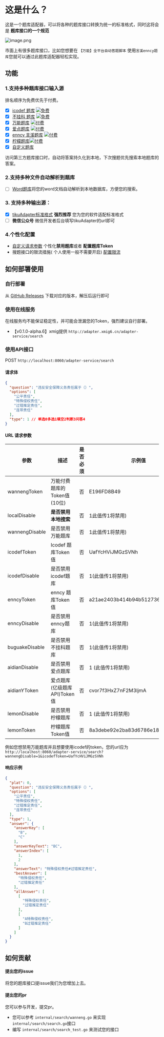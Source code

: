# 这是什么？

这是一个题库适配器，可以将各种的题库接口转换为统一的标准格式，同时这将会是 **题库接口的一个规范**

![image.png](https://img.cdn.apipost.cn/client/user/1010721/avatar/78805a221a988e79ef3f42d7c5bfd41865389e5a65048.png "image.png")

市面上有很多题库接口，比如您想要在 ```【万能】全平台自动答题脚本``` 使用```言溪enncy题库```您就可以通过此题库适配器轻松实现。

## 功能

### 1.支持多种题库接口输入源

排名顺序为免费优先于付费。

- [x] [icodef 题库](https://q.icodef.com) [![免费](https://img.shields.io/badge/-免费-brightgreen)](url)
- [x] [不挂科 题库](https://easylearn.baidu.com/edu-page/tiangong/bgklist) [![免费](https://img.shields.io/badge/-免费-brightgreen)](url)
- [x] [万能题库](https://lyck6.cn/pay) [![付费](https://img.shields.io/badge/免费-付费-brightgreen?color=red&labelColor=4c1)](https://lyck6.cn/pay)
- [x] [爱点题库](https://www.51aidian.com) [![付费](https://img.shields.io/badge/-付费-red)](https://tk.enncy.cn/)
- [x] [enncy 言溪题库](https://tk.enncy.cn/) [![付费](https://img.shields.io/badge/-付费-red)](https://tk.enncy.cn/)
- [x] [柠檬题库](https://www.lemtk.xyz)[![付费](https://img.shields.io/badge/-付费-red)](https://www.lemtk.xyz)
- [x] [自定义题库](https://github.com/DokiDoki1103/tikuAdapter/tree/main/configs#%E8%87%AA%E5%AE%9A%E4%B9%89%E5%A4%96%E9%83%A8%E9%A2%98%E5%BA%93%E9%85%8D%E7%BD%AE)

访问第三方题库接口时，自动将答案持久化到本地，下次搜题优先搜索本地题库的答案。

### 2.支持多种文件自动解析到题库

+ [ ] [Word题库](https://github.com/itihey/tikuAdapter/raw/main/test/test.docx)将您的word文档自动解析到本地数据库，方便您的搜索。

### 3. 支持多种输出源：

+ [x] [tikuAdapter标准格式](https://github.com/itihey/tikuAdapter#%E5%93%8D%E5%BA%94%E7%A4%BA%E4%BE%8B) **强烈推荐**
  您为您的软件适配标准格式
+ [ ] **微信公众号** 微信开发者后台填写tikuAdapter的url即可

### 4.个性化配置

- [自定义请求参数](https://github.com/itihey/tikuAdapter#url-%E8%AF%B7%E6%B1%82%E5%8F%82%E6%95%B0) 个性化**禁用题库**或者
  **配置题库Token**
- 搜题接口的限流措施(
  个人使用一般不需要开启) [配置限流](https://github.com/itihey/tikuAdapter/tree/main/configs#%E9%99%90%E6%B5%81%E9%85%8D%E7%BD%AE)

## 如何部署使用

### 自行部署

从 [GitHub Releases](https://github.com/itihey/tikuAdapter/releases) 下载对应的版本，解压后运行即可

### 使用在线服务

在线服务均不能保证稳定性，并可能会泄漏您的Token，强烈建议自行部署。

- 【v0.1.0-alpha.6】xmig提供 `http://adapter.xmig6.cn/adapter-service/search`

### 使用API接口

POST `http://localhost:8060/adapter-service/search`

#### 请求体

```json
{
  "question": "违反安全保障义务责任属于（）",
  "options": [
    "公平责任",
    "特殊侵权责任",
    "过错推定责任",
    "连带责任"
  ],
  "type": 1 // 单选0多选1填空2判断3问答4
}
```

#### URL 请求参数

| 参数             | 描述                  | 是否必须 | 示例值                              | Token获取方式                |
|----------------|---------------------|------|----------------------------------|--------------------------|
| wannengToken   | 万能付费题库的Token值(10位)  | 否    | E196FD8B49                       | https://lyck6.cn/pay     |
| localDisable | **是否禁用本地搜索**        | 否    | 1此值传1将禁用)                        |
| wannengDisable | 是否禁用万能题库            | 否    | 1此值传1将禁用)                        |
| icodefToken    | Icodef 题库Token值     | 否    | UafYcHViJMGzSVNh                 | 关注微信公众号"一之哥哥"发送"token"获取 |
| icodefDisable  | 是否禁用icodef题库        | 否    | 1(此值传1将禁用)                       |
| enncyToken     | enncy 题库Token值      | 否    | a21ae2403b414b94b512736c30c69940 | https://tk.enncy.cn      |
| enncyDisable   | 是否禁用enncy题库         | 否    | 1(此值传1将禁用)                       |
| buguakeDisable | 是否禁用不挂科题库           | 否    | 1(此值传1将禁用)                       |
| aidianDisable  | 是否禁用爱点题库            | 否    | 1 (此值传1将禁用)                      |
| aidianYToken   | 爱点题库(亿级题库API)Token值 | 否    | cvor7f3HxZ7nF2M3ljmA             | https://www.51aidian.com |
| lemonDisable   | 是否禁用柠檬题库            | 否    | 1 (此值传1将禁用)                      |
| lemonToken     | 柠檬题库 Token值 | 否    | 8a3debe92e2ba83d6786e186bef2a424             | https://www.lemtk.xyz    |

例如您想禁用万能题库并且想要使用icodef的token，您的url应为`http://localhost:8060/adapter-service/search?wannengDisable=1&icodefToken=UafYcHViJMGzSVNh`

#### 响应示例

```json
{
  "plat": 0,
  "question": "违反安全保障义务责任属于（）",
  "options": [
    "公平责任",
    "特殊侵权责任",
    "过错推定责任",
    "连带责任"
  ],
  "type": 1,
  "answer": {
    "answerKey": [
      "B",
      "C"
    ],
    "answerKeyText": "BC",
    "answerIndex": [
      1,
      2
    ],
    "answerText": "特殊侵权责任#过错推定责任",
    "bestAnswer": [
      "特殊侵权责任",
      "过错推定责任"
    ],
    "allAnswer": [
      [
        "特殊侵权责任",
        "过错推定责任"
      ],
      [
        "A特殊侵权责任",
        "B过错推定责任"
      ]
    ]
  }
}
```

## 如何贡献

#### 提出您的issue

将您的题库接口提issue我们为您增加上去。

#### 提出您的pr

您可以参与开发，提交pr。

- 您可以参考 ```internal/search/wanneng.go``` 来实现 ```internal/search/search.go```接口
- 编写 ```internal/search/search_test.go``` 来测试您的接口
